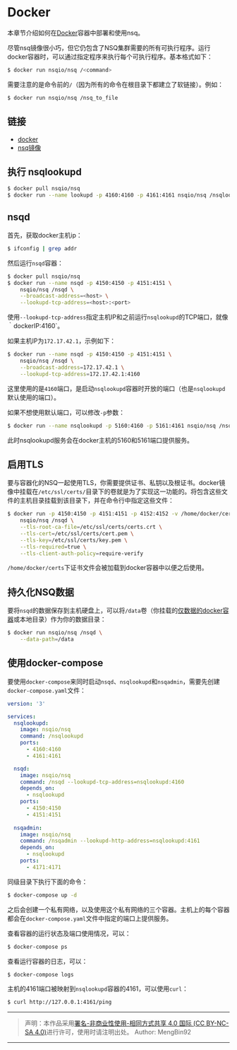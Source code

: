 # Docker  

本章节介绍如何在[Docker](https://www.docker.com/)容器中部署和使用nsq。  

尽管nsq镜像很小巧，但它仍包含了NSQ集群需要的所有可执行程序。运行docker容器时，可以通过指定程序来执行每个可执行程序。基本格式如下：  

```bash
$ docker run nsqio/nsq /<command>
```  

需要注意的是命令前的`/`（因为所有的命令在根目录下都建立了软链接）。例如：  

```bash
$ docker run nsqio/nsq /nsq_to_file
```  

## 链接  

* [docker](https://www.docker.com/)
* [nsq镜像](https://registry.hub.docker.com/r/nsqio/nsq/)  

## 执行 nsqlookupd  

```bash
$ docker pull nsqio/nsq
$ docker run --name lookupd -p 4160:4160 -p 4161:4161 nsqio/nsq /nsqlookupd
```  

## nsqd 

首先，获取docker主机ip：  

```bash
$ ifconfig | grep addr
```  

然后运行`nsqd`容器：  

```bash
$ docker pull nsqio/nsq
$ docker run --name nsqd -p 4150:4150 -p 4151:4151 \
    nsqio/nsq /nsqd \
    --broadcast-address=<host> \
    --lookupd-tcp-address=<host>:<port>
```  

使用`--lookupd-tcp-address`指定主机IP和之前运行`nsqlookupd`的TCP端口，就像｀dockerIP:4160`。  

如果主机IP为`172.17.42.1`，示例如下：  

```bash
$ docker run --name nsqd -p 4150:4150 -p 4151:4151 \
    nsqio/nsq /nsqd \
    --broadcast-address=172.17.42.1 \
    --lookupd-tcp-address=172.17.42.1:4160
```  

这里使用的是`4160`端口，是启动`nsqlookupd`容器时开放的端口（也是`nsqlookupd`默认使用的端口）。  

如果不想使用默认端口，可以修改`-p`参数：  

```bash
$ docker run --name nsqlookupd -p 5160:4160 -p 5161:4161 nsqio/nsq /nsqlookupd
```  

此时nsqlookupd服务会在docker主机的5160和5161端口提供服务。  

## 启用TLS  

要与容器化的NSQ一起使用TLS，你需要提供证书、私钥以及根证书。docker镜像中挂载在`/etc/ssl/certs/`目录下的卷就是为了实现这一功能的。将包含这些文件的主机目录挂载到该目录下，并在命令行中指定这些文件：  

```bash
$ docker run -p 4150:4150 -p 4151:4151 -p 4152:4152 -v /home/docker/certs:/etc/ssl/certs \
    nsqio/nsq /nsqd \
    --tls-root-ca-file=/etc/ssl/certs/certs.crt \
    --tls-cert=/etc/ssl/certs/cert.pem \
    --tls-key=/etc/ssl/certs/key.pem \
    --tls-required=true \
    --tls-client-auth-policy=require-verify
```  

`/home/docker/certs`下证书文件会被加载到docker容器中以便之后使用。  

## 持久化NSQ数据  

要将`nsqd`的数据保存到主机硬盘上，可以将`/data`卷（你挂载的[仅数据的docker容器](https://docs.docker.com/userguide/dockervolumes/#creating-and-mounting-a-data-volume-container)或本地目录）作为你的数据目录：  

```bash
$ docker run nsqio/nsq /nsqd \
    --data-path=/data
```  

## 使用docker-compose  

要使用`docker-compose`来同时启动`nsqd`、`nsqlookupd`和`nsqadmin`，需要先创建`docker-compose.yaml`文件：  

```yaml
version: '3'

services:
  nsqlookupd:
    image: nsqio/nsq
    command: /nsqlookupd
    ports: 
      - 4160:4160
      - 4161:4161

  nsqd:
    image: nsqio/nsq
    command: /nsqd --lookupd-tcp-address=nsqlookupd:4160
    depends_on: 
      - nsqlookupd
    ports: 
      - 4150:4150
      - 4151:4151
    
  nsqadmin:
    image: nsqio/nsq
    command: /nsqadmin --lookupd-http-address=nsqlookupd:4161
    depends_on: 
      - nsqlookupd
    ports: 
      - 4171:4171
```  

同级目录下执行下面的命令：  

```bash
$ docker-compose up -d 
```  

之后会创建一个私有网络，以及使用这个私有网络的三个容器。主机上的每个容器都会在`docker-compose.yaml`文件中指定的端口上提供服务。  

查看容器的运行状态及端口使用情况，可以：  

```bash
$ docker-compose ps 
```  

查看运行容器的日志，可以：  

```bash
$ docker-compose logs
```  

主机的4161端口被映射到`nsqlookupd`容器的4161，可以使用`curl`：  

```bash
$ curl http://127.0.0.1:4161/ping
```

---

> 声明：本作品采用[署名-非商业性使用-相同方式共享 4.0 国际 (CC BY-NC-SA 4.0)](https://creativecommons.org/licenses/by-nc-sa/4.0/deed.zh)进行许可，使用时请注明出处。
> Author: MengBin92

---
